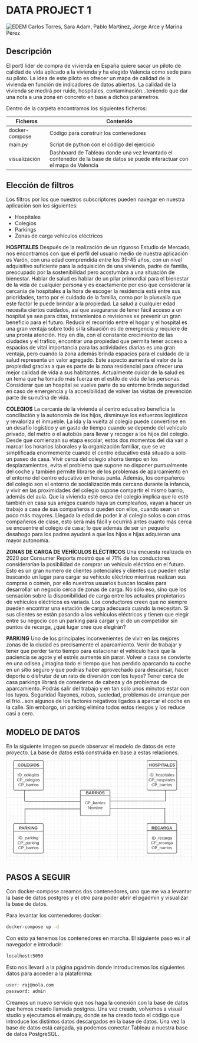 # DATA PROJECT 1
![EDEM](https://datos.gob.es/sites/default/files/styles/success_image/public/success/images/idealista.jpg?itok=uX21SrOq)
Carlos Torres, Sara Adam, Pablo Martínez, Jorge Arce y Marina Pérez

## Descripción

El portl líder de compra de vivienda en España quiere sacar un piloto de calidad de vida aplicado a la vivienda y ha elegido Valencia como sede para su piloto.
La idea de este piloto es ofrecer un mapa de calidad de la vivienda en función de indicadores de datos abiertos. 
La calidad de la vivienda se medirá por ruido, hospitales, contaminación...teniendo que dar una nota a una zona en concreto en base a dichos parámetros.

Dentro de la carpeta encontramos los siguientes ficheros:

| Ficheros | Contenido |
| ------ | ------ |
| docker-compose | Código para construir los contenedores |
| main.py | Script de python con el código del ejercicio |
| visualización | Dashboard de Tableau donde una vez levantado el contenedor de la base de datos se puede interactuar con el mapa de Valencia |

## Elección de filtros
Los filtros por los que nuestros subscriptores pueden navegar en nuestra aplicación son los siguientes:
- Hospitales
- Colegios
- Parkings
- Zonas de carga vehículos eléctricos

**HOSPITALES**
Después de la realización de un riguroso Estudio de Mercado, nos encontramos con que el perfil del usuario medio de nuestra aplicación es Varón, con una edad comprendida entre los 35-45 años, con un nivel adquisitivo suficiente para la adquisición de una vivienda, padre de familia,  preocupado por la sostenibilidad pero acostumbra a una situación de bienestar. 
Hablar de salud es hablar de un pilar primordial para el bienestar de la vida de cualquier persona y es exactamente por eso que considerar la cercanía de hospitales a la hora de escoger la residencia está entre sus prioridades, tanto por el cuidado de la familia, como por la plusvalía que este factor le puede brindar a la propiedad. 
La salud a cualquier edad necesita ciertos cuidados, así que asegurarse de tener fácil acceso a un hospital ya sea para citas, tratamientos o revisiones es prevenir un gran beneficio para el futuro. Reducir el recorrido entre el hogar y el hospital es una gran ventaja sobre todo si la situación es de emergencia y requiere de una pronta atención.
Hoy en día, con el constante crecimiento de las ciudades y el tráfico, encontrar una propiedad que permita tener acceso a espacios de vital importancia para las actividades diarias es una gran ventaja, pero cuando la zona además brinda espacios para el cuidado de la salud representa un valor agregado.  Este aspecto aumenta el valor de la propiedad gracias a que es parte de la zona residencial para ofrecer una mejor calidad de vida a sus habitantes. 
Actualmente cuidar de la salud es un tema que ha tomado más fuerza en el estilo de vida de las personas. Considerar que un hospital se vuelve parte de su entorno brinda seguridad en caso de emergencia y la accesibilidad de volver las visitas de prevención parte de su rutina de vida.

**COLEGIOS**
La cercanía de la vivienda al centro educativo beneficia la conciliación y la autonomía de los hijos, disminuye los esfuerzos logísticos y revaloriza el inmueble. La ida y la vuelta al colegio puede convertirse en un desafío logístico y un gasto de tiempo cuando se depende del vehículo privado, del metro o el autobús para llevar y recoger a los hijos del colegio. Desde que comienzan su etapa escolar, estos dos momentos del día van a marcar los horarios laborales y la organización familiar, que se ve simplificada enormemente cuando el centro educativo está situado a solo un paseo de casa.
Vivir cerca del colegio ahorra tiempo en los desplazamientos, evita el problema que supone no disponer puntualmente del coche y también permite librarse de los problemas de aparcamiento en el entorno del centro educativo en horas punta. Además, los compañeros del colegio son el entorno de socialización más cercano durante la infancia, y vivir en las proximidades del colegio supone compartir el mismo barrio, además del aula.
Que la vivienda esté cerca del colegio implica que lo esté también en casa sus amigos cuando haya un cumpleaños, vayan a hacer un trabajo a casa de sus compañeros o queden con ellos, cuando sean un poco más mayores. Llegada la edad de poder ir al colegio solos o con otros compañeros de clase, esto será más fácil y ocurrirá antes cuanto más cerca se encuentre el colegio de casa; lo que además de ser un pequeño desahogo para los padres ayudará a que los hijos e hijas adquieran una mayor autonomía.

**ZONAS DE CARGA DE VEHÍCULOS ELÉCTRICOS**
Una encuesta realizada en 2020 por Consumer Reports mostró que el 71% de los conductores considerarían la posibilidad de comprar un vehículo eléctrico en el futuro. Esto es un gran numero de clientes potenciales y clientes que pueden estar buscando un lugar para cargar su vehículo eléctrico mientras realizan sus compras o comen, por ello nuestros usuarios buscan locales para desarrollar un negocio cerca de zonas de carga.
No sólo eso, sino que los sensación sobre la disponibilidad de carga entre los actuales propietarios de vehículos eléctricos es variada. Los conductores creen que no siempre pueden encontrar una estación de carga adecuada cuando la necesitan. Si sus clientes se están pasando a los vehículos eléctricos y tienen que elegir entre su negocio con un parking para cargar y el de un competidor sin puntos de recarga, ¿qué lugar cree que elegirán?

**PARKING**
Uno de los principales inconvenientes de vivir en las mejores zonas de la ciudad es precisamente el aparcamiento. Venir de trabajar y tener que perder tanto tiempo para estacionar el vehículo hace que la paciencia se agote y el estrés aumente sin parar.  Volver a casa se convierte en una odisea ¿Imagina todo el tiempo que has perdido aparcando tu coche en un sitio seguro y que podrías haber aprovechado para descansar, hacer deporte o disfrutar de un rato de diversión con los tuyos? 
Tener cerca de casa parkings librará de comederos de cabeza y de problemas de aparcamiento. Podrás salir del trabajo y en tan solo unos minutos estar con los tuyos.
Seguridad Rayones, robos, suciedad, problemas de arranque por el frío...son algunos de los factores negativos ligados a aparcar el coche en la calle. Sin embargo, un parking elimina todos estos riesgos y los reduce casi a cero. 

## MODELO DE DATOS
En la siguiente imagen se puede observar el modelo de datos de este proyecto. La base de datos está construida en base a estas relaciones. 
![Modelo de datos](https://github.com/marinapb16/DATA-PROJECT-1/blob/main/tablas.png)

## PASOS A SEGUIR
Con docker-compose creamos dos contenedores, uno que me va a levantar la base de datos postgres y el otro para poder abrir el pgadmin y visualizar la base de datos. 

Para levantar los contenedores docker:
```sh
docker-compose up -d
```
Con esto ya tenemos los contenedores en marcha. El siguiente paso es ir al navegador e introducir:
```sh
localhost:5050
```
Esto nos llevará a la página pgadmin donde introduciremos los siguientes datos para acceder a la plataforma:
```sh
user: raj@nola.com
password: admin
```
Creamos un nuevo servicio que nos haga la conexión con la base de datos que hemos creado llamada postgres. Una vez creado, volvemos a visual studio y ejecutamos el main.py, donde se ha creado todo el código que introduce los distintos datos descargados en la base de datos. Una vez la base de datos está cargada, ya podemos conectar Tableau a nuestra base de datos PostgreSQL.

